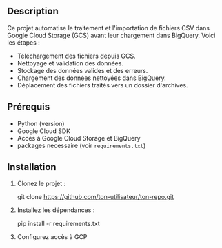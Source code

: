 ## Description
Ce projet automatise le traitement et l'importation de fichiers CSV dans Google Cloud Storage (GCS) avant leur chargement dans BigQuery. 
Voici les étapes :
- Téléchargement des fichiers depuis GCS.
- Nettoyage et validation des données.
- Stockage des données valides et des erreurs.
- Chargement des données nettoyées dans BigQuery.
- Déplacement des fichiers traités vers un dossier d'archives.

## Prérequis
- Python (version)
- Google Cloud SDK
- Accès à Google Cloud Storage et BigQuery
- packages necessaire (voir `requirements.txt`)

## Installation
1. Clonez le projet :
   
   git clone https://github.com/ton-utilisateur/ton-repo.git
  
2. Installez les dépendances :

   pip install -r requirements.txt

3. Configurez  accès à GCP 


